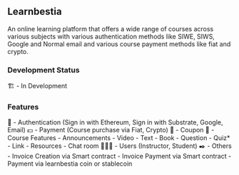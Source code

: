## Learnbestia

An online learning platform that offers a wide range of courses across various subjects with various authentication methods like SIWE, SIWS, Google and Normal email and various course payment methods like fiat and crypto.

### Development Status
🏗️ - In Development


### Features
🪪 - Authentication (Sign in with Ethereum, Sign in with Substrate, Google, Email)
💵 - Payment (Course purchase via Fiat, Crypto)
💸 - Coupon
📖 - Course Features
        - Announcements
        - Video
        - Text
        - Book 
        - Question
        - Quiz*
        - Link
        - Resources
        - Chat room
👨‍👨‍👦 - Users (Instructor, Student)
✒️  - Others
        - Invoice Creation via Smart contract
        - Invoice Payment via Smart contract
        - Payment via learnbestia coin or stablecoin
